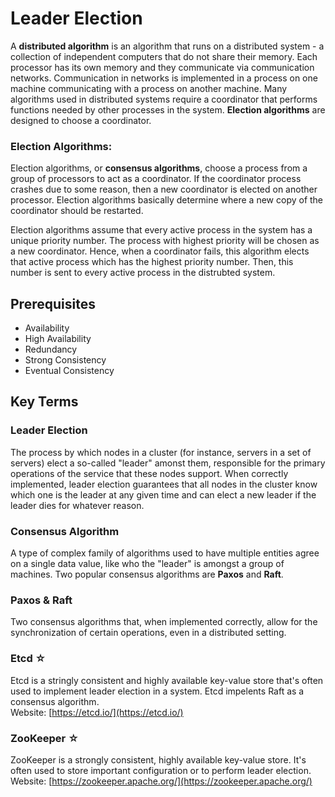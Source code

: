 # Leader Election  
A __distributed algorithm__ is an algorithm that runs on a distributed system - a collection of independent computers that do not share their memory. Each processor has its own memory and they communicate via communication networks. Communication in networks is implemented in a process on one machine communicating with a process on another machine. Many algorithms used in distributed systems require a coordinator that performs functions needed by other processes in the system. __Election algorithms__ are designed to choose a coordinator.

### Election Algorithms:
Election algorithms, or __consensus algorithms__, choose a process from a group of processors to act as a coordinator. If the coordinator process crashes due to some reason, then a new coordinator is elected on another processor. Election algorithms basically determine where a new copy of the coordinator should be restarted.

Election algorithms assume that every active process in the system has a unique priority number. The process with highest priority will be chosen as a new coordinator. Hence, when a coordinator fails, this algorithm elects that active process which has the highest priority number. Then, this number is sent to every active process in the distrubted system.

## Prerequisites  
* Availability
* High Availability
* Redundancy
* Strong Consistency
* Eventual Consistency

## Key Terms  
### Leader Election  
The process by which nodes in a cluster (for instance, servers in a set of servers) elect a so-called "leader" amonst them, responsible for the primary operations of the service that these nodes support. When correctly implemented, leader election guarantees that all nodes in the cluster know which one is the leader at any given time and can elect a new leader if the leader dies for whatever reason.

### Consensus Algorithm  
A type of complex family of algorithms used to have multiple entities agree on a single data value, like who the "leader" is amongst a group of machines. Two popular consensus algorithms are __Paxos__ and __Raft__.  

### Paxos & Raft  
Two consensus algorithms that, when implemented correctly, allow for the synchronization of certain operations, even in a distributed setting.  

### Etcd ☆  
Etcd is a stringly consistent and highly available key-value store that's often used to implement leader election in a system. Etcd impelents Raft as a consensus algorithm.  
Website: [https://etcd.io/](https://etcd.io/)

### ZooKeeper ☆  
ZooKeeper is a strongly consistent, highly available key-value store. It's often used to store important configuration or to perform leader election.  
Website: [https://zookeeper.apache.org/](https://zookeeper.apache.org/)